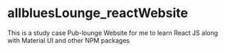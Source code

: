 # allbluesLounge_reactWebsite
This is a study case Pub-lounge Website for me to learn React JS along with Material UI and other NPM packages
